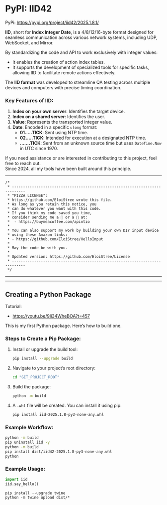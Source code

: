 # PyPI: IID42

PyPi: https://pypi.org/project/iid42/2025.1.8.1/

**IID**, short for **Index Integer Date**, is a 4/8/12/16-byte format designed for seamless communication across various network systems, including UDP, WebSocket, and Mirror.

By standardizing the code and API to work exclusively with integer values:
- It enables the creation of action index tables.
- It supports the development of specialized tools for specific tasks, allowing IID to facilitate remote actions effectively.

The **IID format** was developed to streamline QA testing across multiple devices and computers with precise timing coordination.

### Key Features of IID:
1. **Index on your own server**: Identifies the target device.
2. **Index on a shared server**: Identifies the user.
3. **Value**: Represents the transported integer value.
4. **Date**: Encoded in a specific `ulong` format:
   - **01.....TICK**: Sent using NTP time.
   - **02.....TICK**: Intended for execution at a designated NTP time.
   - **.......TICK**: Sent from an unknown source time but uses `DateTime.Now` in UTC since 1970.

If you need assistance or are interested in contributing to this project, feel free to reach out.  
Since 2024, all my tools have been built around this principle.

---

```
/*
 * ----------------------------------------------------------------------------
 * "PIZZA LICENSE":
 * https://github.com/EloiStree wrote this file.
 * As long as you retain this notice, you
 * can do whatever you want with this code.
 * If you think my code saved you time,
 * consider sending me a 🍺 or a 🍕 at:
 *  - https://buymeacoffee.com/apintio
 * 
 * You can also support my work by building your own DIY input device
 * using these Amazon links:
 * - https://github.com/EloiStree/HelloInput
 *
 * May the code be with you.
 *
 * Updated version: https://github.com/EloiStree/License
 * ----------------------------------------------------------------------------
 */
```

--------------------


--------------------


## Creating a Python Package

Tutorial:
- https://youtu.be/9Ii34WheBOA?t=457


This is my first Python package. Here’s how to build one.

### Steps to Create a Pip Package:

1. Install or upgrade the build tool:  
   ```bash
   pip install --upgrade build
   ```

2. Navigate to your project’s root directory:  
   ```bash
   cd "GIT_PROJECT_ROOT"
   ```

3. Build the package:  
   ```bash
   python -m build
   ```

4. A `.whl` file will be created. You can install it using pip:  
   ```bash
   pip install iid-2025.1.8-py3-none-any.whl
   ```

### Example Workflow:

```bash
python -m build
pip uninstall iid -y
python -m build
pip install dist/iid42-2025.1.8-py3-none-any.whl
python
```



### Example Usage:

```python
import iid
iid.say_hello()
```




```
pip install --upgrade twine
python -m twine upload dist/*